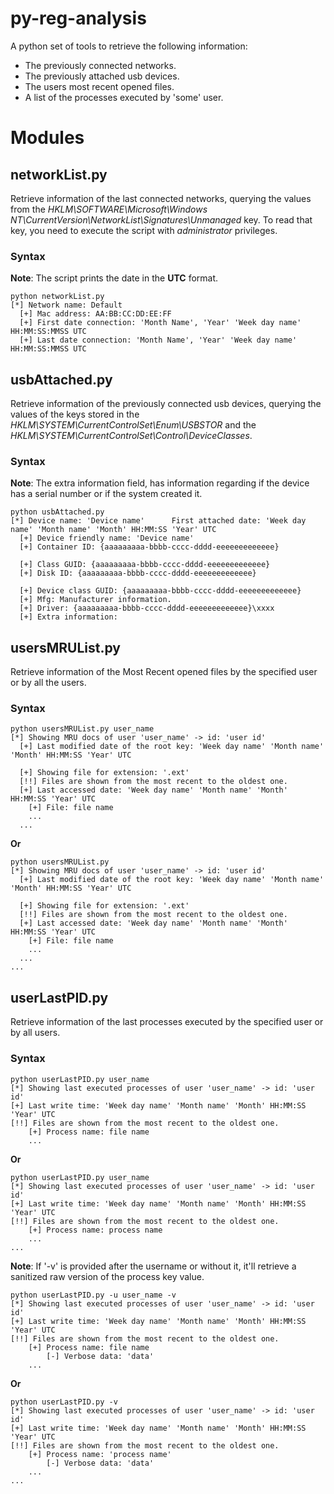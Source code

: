# py-reg-analysis
A python set of tools to retrieve the following information:

* The previously connected networks.
* The previously attached usb devices.
* The users most recent opened files.
* A list of the processes executed by 'some' user.

# Modules
## networkList.py

Retrieve information of the last connected networks, querying the values from the 
*HKLM\SOFTWARE\Microsoft\Windows NT\CurrentVersion\NetworkList\Signatures\Unmanaged* key. 
To read that key, you need to execute the script with *administrator* privileges.

### Syntax
**Note**: The script prints the date in the **UTC** format.

```
python networkList.py
[*] Network name: Default
  [+] Mac address: AA:BB:CC:DD:EE:FF
  [+] First date connection: 'Month Name', 'Year' 'Week day name'  HH:MM:SS:MMSS UTC
  [+] Last date connection: 'Month Name', 'Year' 'Week day name'  HH:MM:SS:MMSS UTC
```

## usbAttached.py

Retrieve information of the previously connected usb devices, querying the values of the keys stored in the 
*HKLM\SYSTEM\CurrentControlSet\Enum\USBSTOR* and the *HKLM\SYSTEM\CurrentControlSet\Control\DeviceClasses*.

### Syntax
**Note**: The extra information field, has information regarding if the device has a serial number or if the system created it.

```
python usbAttached.py
[*] Device name: 'Device name'      First attached date: 'Week day name' 'Month name' 'Month' HH:MM:SS 'Year' UTC
  [+] Device friendly name: 'Device name'
  [+] Container ID: {aaaaaaaaa-bbbb-cccc-dddd-eeeeeeeeeeeee}

  [+] Class GUID: {aaaaaaaaa-bbbb-cccc-dddd-eeeeeeeeeeeee}
  [+] Disk ID: {aaaaaaaaa-bbbb-cccc-dddd-eeeeeeeeeeeee}
  
  [+] Device class GUID: {aaaaaaaaa-bbbb-cccc-dddd-eeeeeeeeeeeee}
  [+] Mfg: Manufacturer information.
  [+] Driver: {aaaaaaaaa-bbbb-cccc-dddd-eeeeeeeeeeeee}\xxxx
  [+] Extra information: 
```

## usersMRUList.py

Retrieve information of the Most Recent opened files by the specified user or by all the users.

### Syntax

```
python usersMRUList.py user_name
[*] Showing MRU docs of user 'user_name' -> id: 'user id'
  [+] Last modified date of the root key: 'Week day name' 'Month name' 'Month' HH:MM:SS 'Year' UTC
  
  [+] Showing file for extension: '.ext'
  [!!] Files are shown from the most recent to the oldest one.
  [+] Last accessed date: 'Week day name' 'Month name' 'Month' HH:MM:SS 'Year' UTC
    [+] File: file name
    ...
  ...
```

**Or**

```
python usersMRUList.py
[*] Showing MRU docs of user 'user_name' -> id: 'user id'
  [+] Last modified date of the root key: 'Week day name' 'Month name' 'Month' HH:MM:SS 'Year' UTC
  
  [+] Showing file for extension: '.ext'
  [!!] Files are shown from the most recent to the oldest one.
  [+] Last accessed date: 'Week day name' 'Month name' 'Month' HH:MM:SS 'Year' UTC
    [+] File: file name
    ...
  ...
...
```
## userLastPID.py

Retrieve information of the last processes executed by the specified user or by all users.


### Syntax

```
python userLastPID.py user_name
[*] Showing last executed processes of user 'user_name' -> id: 'user id'
[+] Last write time: 'Week day name' 'Month name' 'Month' HH:MM:SS 'Year' UTC
[!!] Files are shown from the most recent to the oldest one.
    [+] Process name: file name
    ...
```

**Or**

```
python userLastPID.py user_name
[*] Showing last executed processes of user 'user_name' -> id: 'user id'
[+] Last write time: 'Week day name' 'Month name' 'Month' HH:MM:SS 'Year' UTC
[!!] Files are shown from the most recent to the oldest one.
    [+] Process name: process name
    ...
...
```

**Note**: If '-v' is provided after the username or without it, it'll retrieve a sanitized raw version of the process key value.

```
python userLastPID.py -u user_name -v
[*] Showing last executed processes of user 'user_name' -> id: 'user id'
[+] Last write time: 'Week day name' 'Month name' 'Month' HH:MM:SS 'Year' UTC
[!!] Files are shown from the most recent to the oldest one.
    [+] Process name: file name
        [-] Verbose data: 'data'
    ...
```

**Or**

```
python userLastPID.py -v
[*] Showing last executed processes of user 'user_name' -> id: 'user id'
[+] Last write time: 'Week day name' 'Month name' 'Month' HH:MM:SS 'Year' UTC
[!!] Files are shown from the most recent to the oldest one.
    [+] Process name: 'process name'
        [-] Verbose data: 'data'
    ...
...
```